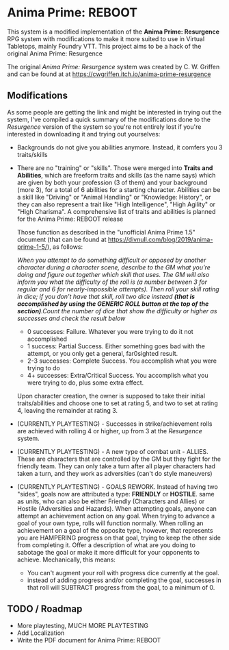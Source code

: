 # Anima Prime: REBOOT

This system is a modified implementation of the **Anima Prime: Resurgence** RPG system with modifications to make it more suited to use in Virtual Tabletops, mainly Foundry VTT. This project aims to be a hack of the original Anima Prime: Resurgence 

 The original *Anima Prime: Resurgence* system was created by C. W. Griffen and can be found at at https://cwgriffen.itch.io/anima-prime-resurgence

## Modifications

As some people are getting the link and might be interested in trying out the system, I've compiled a quick summary of the modifications done to the *Resurgence* version of the system so you're not entirely lost if you're interested in downloading it and trying out yourselves:

- Backgrounds do not give you abilities anymore. Instead, it comfers you 3 traits/skills

- There are no "training" or "skills". Those were merged into **Traits and Abilities**, which are freeform traits and skills (as the name says) which are given by both your profession (3 of them) and your background (more 3), for a total of 6 abilities for a starting character. Abilities can be a skill like "Driving" or "Animal Handling" or "Knowledge: History", or they can also represent a trait like "High Intelligence", "High Agility" or "High Charisma". A comprehensive list of traits and abilities is planned for the Anima Prime: REBOOT release  

  Those function as described in the "unofficial Anima Prime 1.5" document (that can be found at https://divnull.com/blog/2019/anima-prime-1-5/), as follows:

  *When you attempt to do something difficult or opposed by another character during a character scene, describe to the GM what you’re doing and figure out together which skill that uses. The GM will also inform you what the difficulty of the roll is (a number between 3 for regular and 6 for nearly-impossible attempts). Then roll your skill rating in dice; if you don’t have that skill, roll two dice instead **(that is accomplished by using the GENERIC ROLL button at the top of the section)**.Count the number of dice that show the difficulty or higher as successes and check the result below*

   - 0 successes: Failure. Whatever you were trying to do it not accomplished
   - 1 success: Partial Success. Either something goes bad with the attempt, or you only get a general, far0sighted result.
   - 2-3 successes: Complete Success. You accomplish what you were trying to do
   - 4+ successes: Extra/Critical Success. You accomplish what you were trying to do, plus some extra effect.

  Upon character creation, the owner is supposed to take their initial traits/abilities and choose one to set at rating 5, and two to set at rating 4, leaving the remainder at rating 3.

- (CURRENTLY PLAYTESTING) - Successes in strike/achievement rolls are achieved with rolling 4 or higher, up from 3 at the *Resurgence* system.

- (CURRENTLY PLAYTESTING) - A new type of combat unit - ALLIES. These are characters that are controlled by the GM but they fight for the friendly team. They can only take a turn after all player characters had taken a turn, and they work as adversities (can't do style maneuvers)

- (CURRENTLY PLAYTESTING) - GOALS REWORK. Instead of having two "sides", goals now are attributed a type: **FRIENDLY** or **HOSTILE**. same as units, who can also be either Friendly (Characters and Allies) or Hostile (Adversities and Hazards). When attempting goals, anyone can attempt an achievement action on any goal. When trying to advance a goal of your own type, rolls will function normally. When rolling an achievement on a goal of the opposite type, however, that represents you are HAMPERING progress on that goal, trying to keep the other side from completing it. Offer a description of what are you doing to sabotage the goal or make it more difficult for your opponents to achieve. Mechanically, this means:
  - You can't augment your roll with progress dice currently at the goal.
  - instead of adding progress and/or completing the goal, successes in that roll will SUBTRACT progress from the goal, to a minimum of 0.

## TODO / Roadmap
- More playtesting, MUCH MORE PLAYTESTING
- Add Localization
- Write the PDF document for Anima Prime: REBOOT
